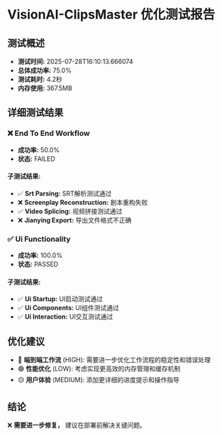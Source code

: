 # VisionAI-ClipsMaster 优化测试报告

## 测试概述

- **测试时间:** 2025-07-28T16:10:13.666074
- **总体成功率:** 75.0%
- **测试耗时:** 4.2秒
- **内存使用:** 367.5MB

## 详细测试结果

### ❌ End To End Workflow

- **成功率:** 50.0%
- **状态:** FAILED

#### 子测试结果:

- ✅ **Srt Parsing:** SRT解析测试通过
- ❌ **Screenplay Reconstruction:** 剧本重构失败
- ✅ **Video Splicing:** 视频拼接测试通过
- ❌ **Jianying Export:** 导出文件格式不正确

### ✅ Ui Functionality

- **成功率:** 100.0%
- **状态:** PASSED

#### 子测试结果:

- ✅ **Ui Startup:** UI启动测试通过
- ✅ **Ui Components:** UI组件测试通过
- ✅ **Ui Interaction:** UI交互测试通过

## 优化建议

- 🔴 **端到端工作流** (HIGH): 需要进一步优化工作流程的稳定性和错误处理
- 🟢 **性能优化** (LOW): 考虑实现更高效的内存管理和缓存机制
- 🟡 **用户体验** (MEDIUM): 添加更详细的进度提示和操作指导

## 结论

❌ **需要进一步修复，** 建议在部署前解决关键问题。
